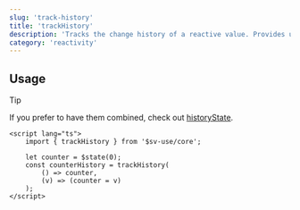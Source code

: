 ```yaml
---
slug: 'track-history'
title: 'trackHistory'
description: 'Tracks the change history of a reactive value. Provides undo and redo capabilities as well as access to the histories.'
category: 'reactivity'
---
```


## Usage

> [!TIP]
> If you prefer to have them combined, check out [historyState](/docs/states/history-state).

```svelte
<script lang="ts">
	import { trackHistory } from '$sv-use/core';

	let counter = $state(0);
	const counterHistory = trackHistory(
		() => counter,
		(v) => (counter = v)
	);
</script>
```
